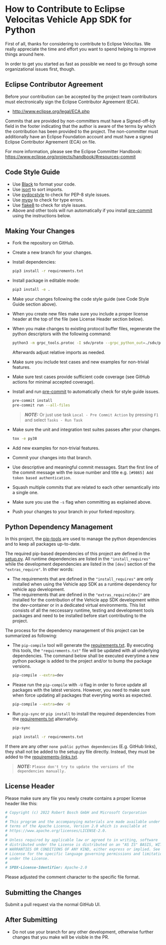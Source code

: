 # How to Contribute to Eclipse Velocitas Vehicle App SDK for Python

First of all, thanks for considering to contribute to Eclipse Velocitas. We really
appreciate the time and effort you want to spend helping to improve things around here.

In order to get you started as fast as possible we need to go through some organizational issues first, though.

## Eclipse Contributor Agreement

Before your contribution can be accepted by the project team contributors must
electronically sign the Eclipse Contributor Agreement (ECA).

* http://www.eclipse.org/legal/ECA.php

Commits that are provided by non-committers must have a Signed-off-by field in
the footer indicating that the author is aware of the terms by which the
contribution has been provided to the project. The non-committer must
additionally have an Eclipse Foundation account and must have a signed Eclipse
Contributor Agreement (ECA) on file.

For more information, please see the Eclipse Committer Handbook:
https://www.eclipse.org/projects/handbook/#resources-commit

## Code Style Guide
* Use [Black](https://black.readthedocs.io/) to format your code.
* Use [isort](https://isort.readthedocs.io/) to sort imports.
* Use [pydocstyle](https://pydocstyle.readthedocs.io/) to check for PEP-8 style issues.
* Use [mypy](https://mypy.readthedocs.io/) to check for type errors.
* Use [flake8](https://flake8.readthedocs.io/) to check for style issues.
* Above and other tools will run automatically if you install
 [pre-commit](https://pre-commit.com/) using the instructions below.

## Making Your Changes

* Fork the repository on GitHub.
* Create a new branch for your changes.
* Install dependencies:

   ```bash
   pip3 install -r requirements.txt
   ```
* Install package in editable mode:

   ```bash
   pip3 install -e .
   ```
* Make your changes following the code style guide (see Code Style Guide section above).
* When you create new files make sure you include a proper license header at the top of the file (see License Header section below).
* When you make changes to existing protocol buffer files, regenerate the python descriptors with the following command:

   ```bash
   python3 -m grpc_tools.protoc -I sdv/proto --grpc_python_out=./sdv/proto --python_out=./sdv/proto --mypy_out=./sdv/proto sdv/proto/*/*/*.proto
   ```
   Afterwards adjust relative imports as needed.
* Make sure you include test cases and new examples for non-trivial features.
* Make sure test cases provide sufficient code coverage (see GitHub actions for minimal accepted coverage).
* Install and run [pre-commit](https://pre-commit.com/) to automatically check for style guide issues.
    ```bash
    pre-commit install
    pre-commit run --all-files
    ```
    > **_NOTE:_** Or just use task `Local - Pre Commit Action` by pressing `F1` and select `Tasks - Run Task`
* Make sure the unit and integration test suites passes after your changes.
    ```bash
    tox -e py38
    ```
* Add new examples for non-trivial features.
* Commit your changes into that branch.
* Use descriptive and meaningful commit messages. Start the first line of the commit message with the issue number and title e.g. `[#9865] Add token based authentication`.
* Squash multiple commits that are related to each other semantically into a single one.
* Make sure you use the `-s` flag when committing as explained above.
* Push your changes to your branch in your forked repository.

## Python Dependency Management

In this project, the [pip-tools](https://github.com/jazzband/pip-tools) are used to manage the python dependencies and to keep all packages up-to-date.

The required pip-based dependencies of this project are defined in the [setup.py](./setup.py). All runtime dependencies are listed in the `"install_requires"` while the development dependencies are listed in the `[dev]` section of the `"extras_require"`. In other words:
* The requirements that are defined in the `"install_requires"` are only installed when using the Vehicle app SDK as a runtime dependency for vehicle app development.
* The requirements that are defined in the `"extras_require[dev]"` are installed for the contribution of the Vehicle app SDK development within the dev-container or in a dedicated virtual environments. This list consists of all the neccessary runtime, testing and development tools packages and need to be installed before start contributing to the project.

The process for the dependency management of this project can be summarized as following:
* The `pip-compile` tool will generate the [requirements.txt](./requirements.txt). By executing this tools, the `"requirements.txt"` file will be updated with all underlying dependencies. The command below shall be executed everytime a new python package is added to the project and/or to bump the package versions.

   ```bash
   pip-compile --extra=dev
   ```
* Please run the `pip-compile` with `-U` flag in order to force update all packages with the latest versions. However, you need to make sure when force updating all packages that everyting works as expected.
   ```bash
   pip-compile --extra=dev -U
   ```
* Run `pip-sync` or `pip install` to install the required dependencies from the [requirements.txt](./requirements.txt) alternativly.
   ```bash
   pip-sync
   ```
   ```bash
   pip3 install -r requirements.txt
   ```
If there are any other `none public python dependencies` (E.g. GitHub links), they shall not be added to the setup.py file directly. Instead, they must be added to the [requirements-links.txt](./requirements-links.txt).

> **_NOTE:_** `Please don't try to update the versions of the dependencies manually.`

## License Header

Please make sure any file you newly create contains a proper license header like this:

```python
# Copyright (c) 2022 Robert Bosch GmbH and Microsoft Corporation
#
# This program and the accompanying materials are made available under the
# terms of the Apache License, Version 2.0 which is available at
# https://www.apache.org/licenses/LICENSE-2.0.
#
# Unless required by applicable law or agreed to in writing, software
# distributed under the License is distributed on an "AS IS" BASIS, WITHOUT
# WARRANTIES OR CONDITIONS OF ANY KIND, either express or implied. See the
# License for the specific language governing permissions and limitations
# under the License.
#
# SPDX-License-Identifier: Apache-2.0
```
Please adjusted the comment character to the specific file format.

## Submitting the Changes

Submit a pull request via the normal GitHub UI.

## After Submitting

* Do not use your branch for any other development, otherwise further changes that you make will be visible in the PR.
